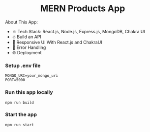 <h1 align="center">MERN Products App</h1>

About This App:

- ⚛️ Tech Stack: React.js, Node.js, Express.js, MongoDB, Chakra UI
- 🔥 Build an API
- 📱 Responsive UI With React.js and ChakraUI
- 🐞 Error Handling
- 🌐 Deployment

### Setup .env file

```shell
MONGO_URI=your_mongo_uri
PORT=5000
```

### Run this app locally

```shell
npm run build
```

### Start the app

```shell
npm run start
```
